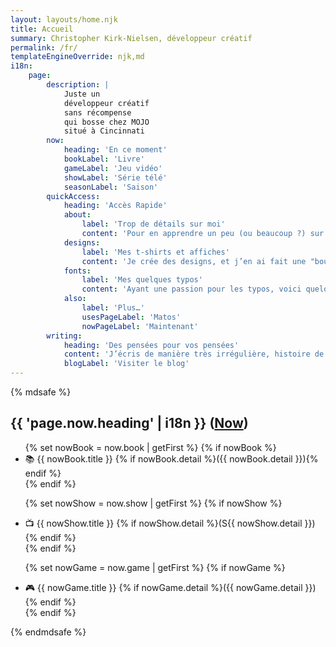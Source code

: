 ```yaml
---
layout: layouts/home.njk
title: Accueil
summary: Christopher Kirk-Nielsen, développeur créatif
permalink: /fr/
templateEngineOverride: njk,md
i18n:
    page:
        description: |
            Juste un
            développeur créatif
            sans récompense
            qui bosse chez MOJO
            situé à Cincinnati
        now:
            heading: 'En ce moment'
            bookLabel: 'Livre'
            gameLabel: 'Jeu vidéo'
            showLabel: 'Série télé'
            seasonLabel: 'Saison'
        quickAccess:
            heading: 'Accès Rapide'
            about:
                label: 'Trop de détails sur moi'
                content: 'Pour en apprendre un peu (ou beaucoup ?) sur moi, c’est par ici. C’est pour le moins… exhaustif.'
            designs:
                label: 'Mes t-shirts et affiches'
                content: 'Je crée des designs, et j’en ai fait une "boutique" : dev, cinéma, gaming…'
            fonts:
                label: 'Mes quelques typos'
                content: 'Ayant une passion pour les typos, voici quelques humbles police d’écriture.'
            also:
                label: 'Plus…'
                usesPageLabel: 'Matos'
                nowPageLabel: 'Maintenant'
        writing:
            heading: 'Des pensées pour vos pensées'
            content: 'J’écris de manière très irrégulière, histoire de sortir des idées de ma tête. Si vous voulez me lire, voici le dernier article. J’ai aussi un flux RSS pour les intéressé·e·s!'
            blogLabel: 'Visiter le blog'
---
```


{% mdsafe %}
<h2>{{ 'page.now.heading' | i18n }} (<a href="/now/" hreflang="en" class="heading-anchor">Now</a>)</h2>
<ul class="inline-list" role="list" style="--separator:radial-gradient(circle at 50%, currentColor 0.125em, transparent calc(0.125em + 1px))">
{% set nowBook = now.book | getFirst %}
{% if nowBook %}
    <li>
        <span aria-label="{{ 'page.now.bookLabel' | i18n }}">📚</span>&nbsp;{{ nowBook.title }}
        {% if nowBook.detail %}({{ nowBook.detail }}){% endif %}
    </li>
{% endif %}

{% set nowShow = now.show | getFirst %}
{% if nowShow %}
    <li>
        <span aria-label="{{ 'page.now.showLabel' | i18n }}">📺</span>&nbsp;{{ nowShow.title }}
        {% if nowShow.detail %}(<span arial-label="{{ 'page.now.seasonLabel' | i18n }}">S</span>{{ nowShow.detail }}){% endif %}
    </li>
{% endif %}

{% set nowGame = now.game | getFirst %}
{% if nowGame %}
    <li>
        <span aria-label="{{ 'page.now.gameLabel' | i18n }}">🎮</span>&nbsp;{{ nowGame.title }}
        {% if nowGame.detail %}({{ nowGame.detail }}){% endif %}
    </li>
{% endif %}
</ul>
{% endmdsafe %}